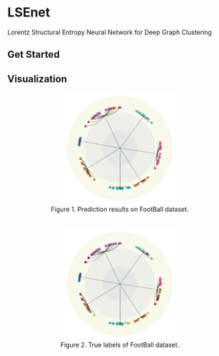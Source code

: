 # LSEnet

Lorentz Structural Entropy Neural Network for Deep Graph Clustering

## Get Started

## Visualization

<div align=center>
<img src="./images/FootBall_pred.png" width=50% alt="football" title="FootBall" >
</div>
<center>Figure 1. Prediction results on FootBall dataset.</center>
<br><br>
<div align=center>
<img src="./images/FootBall_true.png" width=50% alt="football" title="FootBall">
</div>
<center>Figure 2. True labels of FootBall dataset.</center>
